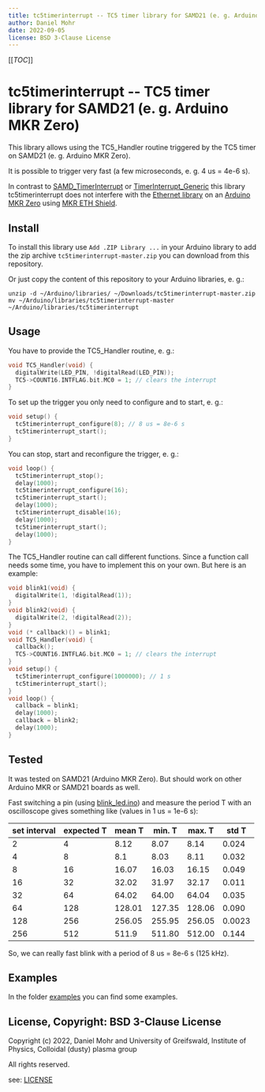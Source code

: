 ```yaml
---
title: tc5timerinterrupt -- TC5 timer library for SAMD21 (e. g. Arduino MKR Zero)
author: Daniel Mohr
date: 2022-09-05
license: BSD 3-Clause License
---
```


[[_TOC_]]

# tc5timerinterrupt -- TC5 timer library for SAMD21 (e. g. Arduino MKR Zero)

This library allows using the TC5_Handler routine triggered by
the TC5 timer on SAMD21 (e. g. Arduino MKR Zero).

It is possible to trigger very fast (a few microseconds, e. g. 4 us = 4e-6 s).

In contrast to
[SAMD_TimerInterrupt](https://www.arduino.cc/reference/en/libraries/samd_timerinterrupt/)
or
[TimerInterrupt_Generic](https://www.arduino.cc/reference/en/libraries/timerinterrupt_generic/)
this library tc5timerinterrupt does not interfere with the
[Ethernet library](https://www.arduino.cc/reference/en/libraries/ethernet/)
on an [Arduino MKR Zero](https://docs.arduino.cc/hardware/mkr-zero) using
[MKR ETH Shield](https://docs.arduino.cc/hardware/mkr-eth-shield).

## Install

To install this library use `Add .ZIP Library ...` in your Arduino library
to add the zip archive `tc5timerinterrupt-master.zip` you can download from
this repository.


Or just copy the content of this repository to your Arduino libraries, e. g.:

```shell
unzip -d ~/Arduino/libraries/ ~/Downloads/tc5timerinterrupt-master.zip
mv ~/Arduino/libraries/tc5timerinterrupt-master ~/Arduino/libraries/tc5timerinterrupt
```

## Usage

You have to provide the TC5_Handler routine, e. g.:

```c
void TC5_Handler(void) {
  digitalWrite(LED_PIN, !digitalRead(LED_PIN));
  TC5->COUNT16.INTFLAG.bit.MC0 = 1; // clears the interrupt
}
```

To set up the trigger you only need to configure and to start, e. g.:

```c
void setup() {
  tc5timerinterrupt_configure(8); // 8 us = 8e-6 s
  tc5timerinterrupt_start();
}
```

You can stop, start and reconfigure the trigger, e. g.:

```c
void loop() {
  tc5timerinterrupt_stop();
  delay(1000);
  tc5timerinterrupt_configure(16);
  tc5timerinterrupt_start();
  delay(1000);
  tc5timerinterrupt_disable(16);
  delay(1000);
  tc5timerinterrupt_start();
  delay(1000);
}
```

The TC5_Handler routine can call different functions. Since a function call
needs some time, you have to implement this on your own.
But here is an example:

```c
void blink1(void) {
  digitalWrite(1, !digitalRead(1));
}
void blink2(void) {
  digitalWrite(2, !digitalRead(2));
}
void (* callback)() = blink1;
void TC5_Handler(void) {
  callback();
  TC5->COUNT16.INTFLAG.bit.MC0 = 1; // clears the interrupt
}
void setup() {
  tc5timerinterrupt_configure(1000000); // 1 s
  tc5timerinterrupt_start();
}
void loop() {
  callback = blink1;
  delay(1000);
  callback = blink2;
  delay(1000);
}
```

## Tested

It was tested on SAMD21 (Arduino MKR Zero).
But should work on other Arduino MKR or SAMD21 boards as well.

Fast switching a pin (using [blink_led.ino](examples/blink_led/blink_led.ino))
and measure the period T with an oscilloscope gives something like
(values in 1 us = 1e-6 s):

| set interval | expected T | mean T | min. T | max. T | std T | 
| ------ | ------ | ------ | ------ | ------ | ------ |
| 2 | 4 | 8.12 | 8.07 | 8.14 | 0.024 |
| 4 | 8 | 8.1 | 8.03 | 8.11 | 0.032 |
| 8 | 16 | 16.07 | 16.03 | 16.15 | 0.049 |
| 16 | 32 | 32.02 | 31.97 | 32.17 | 0.011 |
| 32 | 64 | 64.02 | 64.00 | 64.04 | 0.035 |
| 64 | 128 | 128.01 | 127.35 | 128.06 | 0.090 |
| 128 | 256 | 256.05 | 255.95 | 256.05 | 0.0023 |
| 256 | 512 | 511.9 | 511.80 | 512.00 | 0.144 |

So, we can really fast blink with a period of 8 us = 8e-6 s (125 kHz).

## Examples

In the folder [examples](examples) you can find some examples.

## License, Copyright: BSD 3-Clause License

Copyright (c) 2022, Daniel Mohr and University of Greifswald, Institute of Physics, Colloidal (dusty) plasma group

All rights reserved.

see: [LICENSE](LICENSE)
